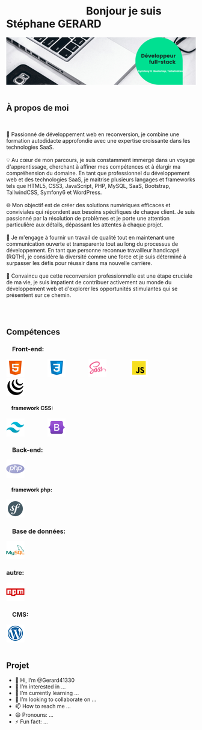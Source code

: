 # &nbsp;&nbsp;&nbsp;&nbsp;&nbsp;&nbsp;&nbsp;&nbsp;&nbsp;&nbsp;&nbsp;&nbsp;&nbsp;&nbsp;&nbsp;&nbsp;&nbsp;&nbsp;&nbsp;&nbsp;&nbsp;&nbsp;&nbsp;&nbsp;&nbsp;&nbsp;&nbsp;&nbsp;&nbsp;&nbsp;&nbsp;&nbsp;Bonjour je suis Stéphane GERARD
<img src="https://github.com/Gerard41330/Stephane-GERARD/blob/main/Developpeur-full-stack.png">
<br>
<br>

## À propos de moi
<br>
<p>🚀 Passionné de développement web en reconversion, je combine une formation autodidacte approfondie avec une expertise croissante dans les technologies SaaS.
<br>
<br>
💡 Au cœur de mon parcours, je suis constamment immergé dans un voyage d'apprentissage, cherchant à affiner mes compétences et à élargir ma compréhension du domaine. En tant que professionnel du développement web et des technologies SaaS, je maitrise plusieurs langages et frameworks tels que HTML5, CSS3, JavaScript, PHP, MySQL, SaaS, Bootstrap, TailwindCSS, Symfony6 et WordPress.
<br>
<br>
🌐 Mon objectif est de créer des solutions numériques efficaces et conviviales qui répondent aux besoins spécifiques de chaque client. Je suis passionné par la résolution de problèmes et je porte une attention particulière aux détails, dépassant les attentes à chaque projet.
<br>
<br>
💼 Je m'engage à fournir un travail de qualité tout en maintenant une communication ouverte et transparente tout au long du processus de développement. En tant que personne reconnue travailleur handicapé (RQTH), je considère la diversité comme une force et je suis déterminé à surpasser les défis pour réussir dans ma nouvelle carrière.
<br>
<br>
🌟 Convaincu que cette reconversion professionnelle est une étape cruciale de ma vie, je suis impatient de contribuer activement au monde du développement web et d'explorer les opportunités stimulantes qui se présentent sur ce chemin.</p>
<br>
<br>

## Compétences

### &nbsp;&nbsp;&nbsp;&nbsp;Front-end:
<img src="https://github.com/Gerard41330/Stephane-GERARD/blob/main/icons8-html5-48.png" style="margin-right: 30px;">&nbsp;&nbsp;&nbsp;&nbsp;&nbsp;&nbsp;&nbsp;&nbsp;<img src="https://github.com/Gerard41330/Stephane-GERARD/blob/main/icons8-css3-48.png" style="margin-right: 30px;">&nbsp;&nbsp;&nbsp;&nbsp;&nbsp;&nbsp;&nbsp;&nbsp;<img src="https://github.com/Gerard41330/Stephane-GERARD/blob/main/icons8-toupet-48.png" style="margin-right: 30px;">&nbsp;&nbsp;&nbsp;&nbsp;&nbsp;&nbsp;&nbsp;&nbsp;<img src="https://github.com/Gerard41330/Stephane-GERARD/blob/main/icons8-js-48.png" style="margin-right: 30px;">&nbsp;&nbsp;&nbsp;&nbsp;&nbsp;&nbsp;&nbsp;&nbsp;<img src="https://github.com/Gerard41330/Stephane-GERARD/blob/main/icons8-jquery-48.png" style="margin-right: 30px;">&nbsp;&nbsp;&nbsp;&nbsp;&nbsp;&nbsp;&nbsp;&nbsp;

#### &nbsp;&nbsp;&nbsp;&nbsp;framework CSS:
<img src="https://github.com/Gerard41330/Stephane-GERARD/blob/main/icons8-tailwind-css-48.png" style="margin-right: 30px;">&nbsp;&nbsp;&nbsp;&nbsp;&nbsp;&nbsp;&nbsp;&nbsp;<img src="https://github.com/Gerard41330/Stephane-GERARD/blob/main/icons8-bootstrap-48.png" style="margin-right: 30px;">&nbsp;&nbsp;&nbsp;&nbsp;&nbsp;&nbsp;&nbsp;&nbsp;

### &nbsp;&nbsp;&nbsp;&nbsp;Back-end:
<img src="https://github.com/Gerard41330/Stephane-GERARD/blob/main/icons8-php-48.png" style="margin-right: 30px;">&nbsp;&nbsp;&nbsp;&nbsp;&nbsp;&nbsp;&nbsp;&nbsp;

#### &nbsp;&nbsp;&nbsp;&nbsp;framework php:
<img src="https://github.com/Gerard41330/Stephane-GERARD/blob/main/icons8-symfony-48 (1).png" style="margin-right: 30px;">&nbsp;&nbsp;&nbsp;&nbsp;&nbsp;&nbsp;&nbsp;&nbsp;

### &nbsp;&nbsp;&nbsp;&nbsp;Base de données:
<img src="https://github.com/Gerard41330/Stephane-GERARD/blob/main/icons8-mysql-48.png" style="margin-right: 30px;">&nbsp;&nbsp;&nbsp;&nbsp;&nbsp;&nbsp;&nbsp;&nbsp;

### autre:
<img src="https://github.com/Gerard41330/Stephane-GERARD/blob/main/icons8-npm-48.png" style="margin-right: 30px;">&nbsp;&nbsp;&nbsp;&nbsp;&nbsp;&nbsp;&nbsp;&nbsp;

### &nbsp;&nbsp;&nbsp;&nbsp;CMS:
<img src="https://github.com/Gerard41330/Stephane-GERARD/blob/main/icons8-wordpress-48.png" style="margin-right: 30px;">
<br>
<br>
 
## Projet

- 👋 Hi, I’m @Gerard41330
- 👀 I’m interested in ...
- 🌱 I’m currently learning ...
- 💞️ I’m looking to collaborate on ...
- 📫 How to reach me ...
- 😄 Pronouns: ...
- ⚡ Fun fact: ...

<!---
Gerard41330/Gerard41330 is a ✨ special ✨ repository because its `README.md` (this file) appears on your GitHub profile.
You can click the Preview link to take a look at your changes.
--->
